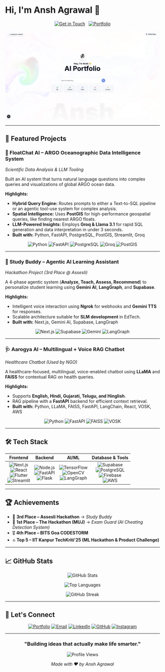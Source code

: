 # **Hi, I'm Ansh Agrawal** 👋

<div align="center">

[![Get in Touch](https://img.shields.io/badge/Get%20In%20Touch-25D366?style=for-the-badge&logo=gmail&logoColor=white)](mailto:anshagrawal148@gmail.com) &nbsp; [![Portfolio](https://img.shields.io/badge/Portfolio-1A73E8?style=for-the-badge&logo=sitepoint&logoColor=white)](https://ai-portfolio-main.netlify.app/)

<img src="https://raw.githubusercontent.com/AnshAggr1303/ai-portfolio/main/assets/readme-photo.png" alt="AI Portfolio Demo" width="600" />

</div>

---

## **🚀 Featured Projects**

### **🌊 FloatChat AI – ARGO Oceanographic Data Intelligence System**
*Scientific Data Analysis & LLM Tooling*

Built an AI system that turns natural language questions into complex queries and visualizations of global ARGO ocean data.

**Highlights:**
- **Hybrid Query Engine:** Routes prompts to either a Text-to-SQL pipeline or an agentic tool-use system for complex analysis.
- **Spatial Intelligence:** Uses **PostGIS** for high-performance geospatial queries, like finding nearest ARGO floats.
- **LLM-Powered Insights:** Employs **Groq & Llama 3.1** for rapid SQL generation and data interpretation in under 3 seconds.
- **Built with:** Python, FastAPI, PostgreSQL, PostGIS, Streamlit, Groq

<p align="center">
  <img src="https://img.shields.io/badge/Python-3776AB?style=for-the-badge&logo=python&logoColor=white" alt="Python" />
  <img src="https://img.shields.io/badge/FastAPI-009688?style=for-the-badge&logo=fastapi&logoColor=white" alt="FastAPI" />
  <img src="https://img.shields.io/badge/PostgreSQL-4169E1?style=for-the-badge&logo=postgresql&logoColor=white" alt="PostgreSQL" />
  <img src="https://img.shields.io/badge/Groq%20LLM-Llama3.1-purple?style=for-the-badge" alt="Groq" />
  <img src="https://img.shields.io/badge/PostGIS-Enabled-brightgreen?style=for-the-badge" alt="PostGIS" />
</p>

---

### **🧠 Study Buddy – Agentic AI Learning Assistant**
*Hackathon Project (3rd Place @ Assesli)*

A 4-phase agentic system (**Analyze, Teach, Assess, Recommend**) to personalize student learning using **Gemini AI**, **LangGraph**, and **Supabase**.

**Highlights:**
- Intelligent voice interaction using **Ngrok** for webhooks and **Gemini TTS** for responses.
- Scalable architecture suitable for **SLM development** in EdTech.
- **Built with:** Next.js, Gemini AI, Supabase, LangGraph

<p align="center">
  <img src="https://img.shields.io/badge/Next.js-000000?style=for-the-badge&logo=nextdotjs&logoColor=white" alt="Next.js" />
  <img src="https://img.shields.io/badge/Supabase-3ECF8E?style=for-the-badge&logo=supabase&logoColor=white" alt="Supabase" />
  <img src="https://img.shields.io/badge/Gemini-AI-red?style=for-the-badge&logo=google&logoColor=white" alt="Gemini" />
  <img src="https://img.shields.io/badge/LangGraph-blue?style=for-the-badge&logo=graphql&logoColor=white" alt="LangGraph" />
</p>

---

### **🩺 Aarogya AI – Multilingual + Voice RAG Chatbot**
*Healthcare Chatbot (Used by NGO)*

A healthcare-focused, multilingual, voice-enabled chatbot using **LLaMA** and **FAISS** for contextual RAG on health queries.

**Highlights:**
- Supports **English, Hindi, Gujarati, Telugu, and Hinglish**.
- RAG pipeline with a **FastAPI** backend for efficient context retrieval.
- **Built with:** Python, LLaMA, FAISS, FastAPI, LangChain, React, VOSK, AWS

<p align="center">
  <img src="https://img.shields.io/badge/Python-3776AB?style=for-the-badge&logo=python&logoColor=white" alt="Python" />
  <img src="https://img.shields.io/badge/FastAPI-009688?style=for-the-badge&logo=fastapi&logoColor=white" alt="FastAPI" />
  <img src="https://img.shields.io/badge/FAISS-blue?style=for-the-badge&logo=meta&logoColor=white" alt="FAISS" />
  <img src="https://img.shields.io/badge/VOSK-orange?style=for-the-badge" alt="VOSK" />
</p>

---

## **🛠️ Tech Stack**

<div align="center">

| **Frontend** | **Backend** | **AI/ML** | **Database & Tools** |
|:------------:|:-----------:|:----------:|:--------------------:|
| ![Next.js](https://img.shields.io/badge/Next.js-000000?style=for-the-badge&logo=nextdotjs&logoColor=white) <br> ![React](https://img.shields.io/badge/React-61DAFB?style=for-the-badge&logo=react&logoColor=black) <br> ![Flutter](https://img.shields.io/badge/Flutter-02569B?style=for-the-badge&logo=flutter&logoColor=white) <br> ![Streamlit](https://img.shields.io/badge/Streamlit-FF4B4B?style=for-the-badge&logo=streamlit&logoColor=white) | ![Node.js](https://img.shields.io/badge/Node.js-339933?style=for-the-badge&logo=node.js&logoColor=white) <br> ![FastAPI](https://img.shields.io/badge/FastAPI-009688?style=for-the-badge&logo=fastapi&logoColor=white) <br> ![Flask](https://img.shields.io/badge/Flask-000000?style=for-the-badge&logo=flask&logoColor=white) | ![TensorFlow](https://img.shields.io/badge/TensorFlow-FF6F00?style=for-the-badge&logo=tensorflow&logoColor=white) <br> ![OpenCV](https://img.shields.io/badge/OpenCV-27338E?style=for-the-badge&logo=opencv&logoColor=white) <br> ![LangGraph](https://img.shields.io/badge/LangGraph-blue?style=for-the-badge&logo=graphql&logoColor=white) | ![Supabase](https://img.shields.io/badge/Supabase-3ECF8E?style=for-the-badge&logo=supabase&logoColor=white) <br> ![PostgreSQL](https://img.shields.io/badge/PostgreSQL-4169E1?style=for-the-badge&logo=postgresql&logoColor=white) <br> ![Firebase](https://img.shields.io/badge/Firebase-FFCA28?style=for-the-badge&logo=firebase&logoColor=white) <br> ![AWS](https://img.shields.io/badge/AWS-232F3E?style=for-the-badge&logo=amazon-aws&logoColor=white) |

</div>

---

## **🏆 Achievements**

- 🥉 **3rd Place – Assesli Hackathon** → *Study Buddy*
- 🥇 **1st Place – The Hackathon (MUJ)** → *Exam Guard (AI Cheating Detection System)*
- 🎖️ **4th Place – BITS Goa CODESTORM**
- 🔝 **Top 5 – IIT Kanpur TechKriti'25 (ML Hackathon & Product Challenge)**

---

## **📈 GitHub Stats**

<div align="center">

![GitHub Stats](https://github-readme-stats.vercel.app/api?username=AnshAggr1303&show_icons=true&theme=default&include_all_commits=true&count_private=true)

![Top Languages](https://github-readme-stats.vercel.app/api/top-langs/?username=AnshAggr1303&layout=compact&langs_count=8&theme=default)

![GitHub Streak](https://github-readme-streak-stats.herokuapp.com/?user=AnshAggr1303&theme=default)

</div>

---

## **🤝 Let's Connect**

<div align="center">

[![Portfolio](https://img.shields.io/badge/Portfolio-1A73E8?style=for-the-badge&logo=sitepoint&logoColor=white)](https://ai-portfolio-main.netlify.app/)
[![Email](https://img.shields.io/badge/Email-D14836?style=for-the-badge&logo=gmail&logoColor=white)](mailto:anshagrawal148@gmail.com)
[![LinkedIn](https://img.shields.io/badge/LinkedIn-0A66C2?style=for-the-badge&logo=linkedin&logoColor=white)](https://linkedin.com/in/ansh-agrawal-a69866298/)
[![GitHub](https://img.shields.io/badge/GitHub-181717?style=for-the-badge&logo=github&logoColor=white)](https://github.com/AnshAggr1303)
[![Instagram](https://img.shields.io/badge/Instagram-E4405F?style=for-the-badge&logo=instagram&logoColor=white)](https://www.instagram.com/_anshhagrawal_/)

</div>

---

<div align="center">

### **"Building ideas that actually make life smarter."**

![Profile Views](https://komarev.com/ghpvc/?username=AnshAggr1303&label=Profile%20Views&color=0E76A8&style=for-the-badge)

*Made with ❤️ by Ansh Agrawal*

</div>
